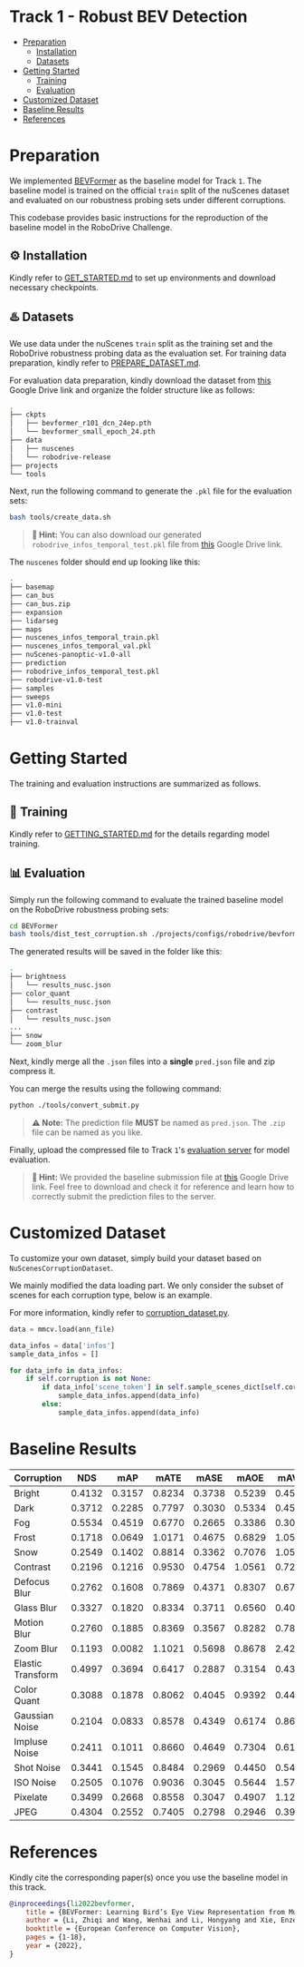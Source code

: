 # Track 1 - Robust BEV Detection

- [Preparation](#preparation)
  - [Installation](#gear-installation)
  - [Datasets](#hotsprings-datasets)
- [Getting Started](#getting-started)
  - [Training](#rocket-training)
  - [Evaluation](#bar_chart-evaluation)
- [Customized Dataset](#customized-dataset)
- [Baseline Results](#baseline-results)
- [References](#references)


# Preparation

We implemented [BEVFormer](https://arxiv.org/abs/2203.17270) as the baseline model for Track `1`. The baseline model is trained on the official `train` split of the nuScenes dataset and evaluated on our robustness probing sets under different corruptions.

This codebase provides basic instructions for the reproduction of the baseline model in the RoboDrive Challenge.


## :gear: Installation

Kindly refer to [GET_STARTED.md](./BEVFormer/docs/getting_started.md) to set up environments and download necessary checkpoints. 

## :hotsprings: Datasets

We use data under the nuScenes `train` split as the training set and the RoboDrive robustness probing data as the evaluation set. For training data preparation, kindly refer to [PREPARE_DATASET.md](./BEVFormer/docs/prepare_dataset.md). 

For evaluation data preparation, kindly download the dataset from [this](https://drive.google.com/file/d/1FEiBlX9SV69DEaHVfpKcWjkTZQAVSfvw/view?usp=drive_link) Google Drive link and organize the folder structure like as follows:

```bash
.
├── ckpts
│   ├── bevformer_r101_dcn_24ep.pth
│   └── bevformer_small_epoch_24.pth
├── data
│   ├── nuscenes
│   └── robodrive-release
├── projects
└── tools
```

Next, run the following command to generate the `.pkl` file for the evaluation sets:

```bash
bash tools/create_data.sh
```

> **:blue_car: Hint:** You can also download our generated `robodrive_infos_temporal_test.pkl` file from [this](https://drive.google.com/drive/folders/1rbpRKTsFhQc-Una53hixKgZjo0PM0bSL?usp=drive_link) Google Drive link.


The `nuscenes` folder should end up looking like this:

```bash
.
├── basemap
├── can_bus
├── can_bus.zip
├── expansion
├── lidarseg
├── maps
├── nuscenes_infos_temporal_train.pkl
├── nuscenes_infos_temporal_val.pkl
├── nuScenes-panoptic-v1.0-all
├── prediction
├── robodrive_infos_temporal_test.pkl
├── robodrive-v1.0-test
├── samples
├── sweeps
├── v1.0-mini
├── v1.0-test
├── v1.0-trainval
```


# Getting Started

The training and evaluation instructions are summarized as follows.

## :rocket: Training

Kindly refer to [GETTING_STARTED.md](./BEVFormer/docs/getting_started.md) for the details regarding model training.

## :bar_chart: Evaluation

Simply run the following command to evaluate the trained baseline model on the RoboDrive robustness probing sets:

```bash
cd BEVFormer
bash tools/dist_test_corruption.sh ./projects/configs/robodrive/bevformer_base.py ./ckpt/bevformer_r101_dcn_24ep.pth 1
```

The generated results will be saved in the folder like this:

```bash
.
├── brightness
│   └── results_nusc.json
├── color_quant
│   └── results_nusc.json
├── contrast
│   └── results_nusc.json
...
├── snow
└── zoom_blur
```

Next, kindly merge all the `.json` files into a **single** `pred.json` file and zip compress it.

You can merge the results using the following command:

```bash
python ./tools/convert_submit.py
```
> **:warning: Note:** The prediction file **MUST** be named as `pred.json`. The `.zip` file can be named as you like.

Finally, upload the compressed file to Track `1`'s [evaluation server](https://codalab.lisn.upsaclay.fr/competitions/17135) for model evaluation.

> **:blue_car: Hint:** We provided the baseline submission file at [this](https://drive.google.com/drive/folders/1rbpRKTsFhQc-Una53hixKgZjo0PM0bSL?usp=drive_link) Google Drive link. Feel free to download and check it for reference and learn how to correctly submit the prediction files to the server.



# Customized Dataset

To customize your own dataset, simply build your dataset based on `NuScenesCorruptionDataset`.

We mainly modified the data loading part. We only consider the subset of scenes for each corruption type, below is an example.

For more information, kindly refer to [corruption_dataset.py](BEVFormer/projects/mmdet3d_plugin/datasets/corruption_dataset.py).

```python
data = mmcv.load(ann_file)

data_infos = data['infos']
sample_data_infos = []

for data_info in data_infos:
    if self.corruption is not None:
        if data_info['scene_token'] in self.sample_scenes_dict[self.corruption]:
            sample_data_infos.append(data_info)
        else:
            sample_data_infos.append(data_info)
```


# Baseline Results

| Corruption        | NDS    | mAP    | mATE   | mASE   | mAOE   | mAVE   | mAAE   |
| ----------------- | ------ | ------ | ------ | ------ | ------ | ------ | ------ |
| Bright            | 0.4132 | 0.3157 | 0.8234 | 0.3738 | 0.5239 | 0.4568 | 0.2691 |
| Dark              | 0.3712 | 0.2285 | 0.7797 | 0.3030 | 0.5334 | 0.4555 | 0.3586 |
| Fog               | 0.5534 | 0.4519 | 0.6770 | 0.2665 | 0.3386 | 0.3069 | 0.1369 |
| Frost             | 0.1718 | 0.0649 | 1.0171 | 0.4675 | 0.6829 | 1.0579 | 0.4562 |
| Snow              | 0.2549 | 0.1402 | 0.8814 | 0.3362 | 0.7076 | 1.0516 | 0.2264 |
| Contrast          | 0.2196 | 0.1216 | 0.9530 | 0.4754 | 1.0561 | 0.7240 | 0.2599 |
| Defocus Blur      | 0.2762 | 0.1608 | 0.7869 | 0.4371 | 0.8307 | 0.6749 | 0.3125 |
| Glass Blur        | 0.3327 | 0.1820 | 0.8334 | 0.3711 | 0.6560 | 0.4098 | 0.3124 |
| Motion Blur       | 0.2760 | 0.1885 | 0.8369 | 0.3567 | 0.8282 | 0.7810 | 0.3798 |
| Zoom Blur         | 0.1193 | 0.0082 | 1.1021 | 0.5698 | 0.8678 | 2.4270 | 0.4104 |
| Elastic Transform | 0.4997 | 0.3694 | 0.6417 | 0.2887 | 0.3154 | 0.4376 | 0.1664 |
| Color Quant       | 0.3088 | 0.1878 | 0.8062 | 0.4045 | 0.9392 | 0.4420 | 0.2589 |
| Gaussian Noise    | 0.2104 | 0.0833 | 0.8578 | 0.4349 | 0.6174 | 0.8689 | 0.5338 |
| Impluse Noise     | 0.2411 | 0.1011 | 0.8660 | 0.4649 | 0.7304 | 0.6126 | 0.4205 |
| Shot Noise        | 0.3441 | 0.1545 | 0.8484 | 0.2969 | 0.4450 | 0.5413 | 0.1995 |
| ISO Noise         | 0.2505 | 0.1076 | 0.9036 | 0.3045 | 0.5644 | 1.5776 | 0.2607 |
| Pixelate          | 0.3499 | 0.2668 | 0.8558 | 0.3047 | 0.4907 | 1.1205 | 0.1831 |
| JPEG              | 0.4304 | 0.2552 | 0.7405 | 0.2798 | 0.2946 | 0.3910 | 0.2666 |


# References

Kindly cite the corresponding paper(s) once you use the baseline model in this track.
```bibtex
@inproceedings{li2022bevformer,
    title = {BEVFormer: Learning Bird’s Eye View Representation from Multi-Camera Images via Spatiotemporal Transformers},
    author = {Li, Zhiqi and Wang, Wenhai and Li, Hongyang and Xie, Enze and Sima, Chonghao and Lu, Tong and Qiao, Yu and Dai, Jifeng},
    booktitle = {European Conference on Computer Vision},
    pages = {1-18},
    year = {2022},
}
```
